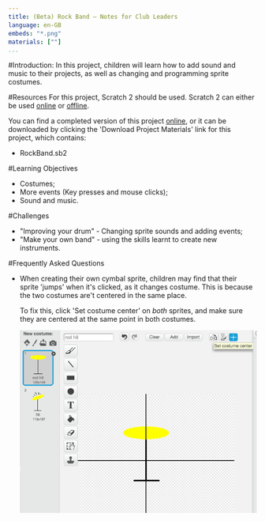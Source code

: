```yaml
---
title: (Beta) Rock Band — Notes for Club Leaders
language: en-GB
embeds: "*.png"
materials: [""]
...
```


#Introduction:
In this project, children will learn how to add sound and music to their projects, as well as changing and programming sprite costumes.

#Resources
For this project, Scratch 2 should be used. Scratch 2 can either be used <a href="http://scratch.mit.edu/projects/editor/">online</a> or <a href="http://scratch.mit.edu/scratch2download/">offline</a>.

You can find a completed version of this project <a href="http://scratch.mit.edu/projects/26741186/#editor">online</a>, or it can be downloaded by clicking the 'Download Project Materials' link for this project, which contains:

+ RockBand.sb2

#Learning Objectives
+ Costumes;
+ More events (Key presses and mouse clicks);
+ Sound and music.

#Challenges
+ "Improving your drum" - Changing sprite sounds and adding events;
+ "Make your own band" - using the skills learnt to create new instruments.

#Frequently Asked Questions
+ When creating their own cymbal sprite, children may find that their sprite 'jumps' when it's clicked, as it changes costume. This is because the two costumes are't centered in the same place.

	To fix this, click 'Set costume center' on _both_ sprites, and make sure they are centered at the same point in both costumes.

	![screenshot](band-center.png)